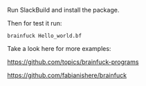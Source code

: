 Run SlackBuild and install the package.

Then for test it run:

`brainfuck Hello_world.bf`

Take a look here for more examples:

https://github.com/topics/brainfuck-programs

https://github.com/fabianishere/brainfuck
